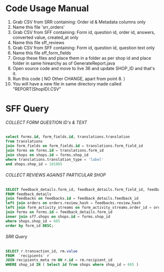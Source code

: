 #  Code Usage Manual

 1. Grab CSV from SRR containing: Order id & Metadata columns only
 2. Name this file 'srr_orders'
 3. Grab CSV from SFF containing: Form id, question id, order id, answers, converted value, created_at only
 4. Name this file sff_reviews
 5. Grab CSV from SFF containing: Form id, question id, question text only
 6. Name this file sff_form_fields
 7. Group these files and place them in a folder as per shop id and place folder in same hirearchy as of GenerateReport.java
 8. Open source code and move to live 36 and update SHOP_ID and that's it.
 9. Run this code ( NO Other CHANGE, apart from point 8. )
 10. You will have a new file in same directory made called "REPORT(ShopID).CSV"
 
# SFF Query

###### COLLECT FORM QUESTION ID's & TEXT

```sql
select forms.id, form_fields.id, translations.translation
from translations
join form_fields on form_fields.id = translations.form_field_id
join forms on forms.id = translations.form_id
join shops on shops.id = forms.shop_id
where translations.translation_type = 'label'
and shops.shop_id = 101085
```


###### COLLECT REVIEWS AGAINST PARTICULAR SHOP

```sql
SELECT feedback_details.form_id, feedback_details.form_field_id, feedbacks.order_id, feedback_details.answer, feedback_details.rating_converted_value, feedback_details.created_at, form_activity_streams.last_opened_at
FROM feedback_details
join feedbacks on feedbacks.id = feedback_details.feedback_id
left join orders on orders.review_hash = feedbacks.review_hash
left join form_activity_streams on form_activity_streams.order_id = orders.id
join forms on forms.id = feedback_details.form_id
inner join sff.shops on shops.id = forms.shop_id
where shops.shop_id = 665
order by form_id DESC;
```
###### SRR Query
```sql
SELECT r.transaction_id, rm.value
FROM  `recipients` r
JOIN recipients_meta rm ON r.id = rm.recipient_id
WHERE shop_id IN ( Select id from shops where shop_id = 665 )
```